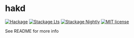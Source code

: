 # hakd

[![Hackage](https://img.shields.io/hackage/v/hakd.svg?logo=haskell)](https://hackage.haskell.org/package/hakd)
[![Stackage Lts](http://stackage.org/package/hakd/badge/lts)](http://stackage.org/lts/package/hakd)
[![Stackage Nightly](http://stackage.org/package/hakd/badge/nightly)](http://stackage.org/nightly/package/hakd)
[![MIT license](https://img.shields.io/badge/license-MIT-blue.svg)](LICENSE)

See README for more info
